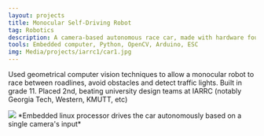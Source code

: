 ```yaml
---
layout: projects
title: Monocular Self-Driving Robot
tag: Robotics
description: A camera-based autonomous race car, made with hardware found around the house with the goal of promoting research in autonomy for younger students.
tools: Embedded computer, Python, OpenCV, Arduino, ESC 
img: Media/projects/iarrc1/car1.jpg
---
```

Used geometrical computer vision techniques to allow a monocular robot to race between roadlines, avoid obstacles and detect traffic lights. Built in grade 11. Placed 2nd, beating university design teams at IARRC (notably Georgia Tech, Western, KMUTT, etc)

<img src="/Media/projects/iarrc1/AutonomousCar.gif">
*Embedded linux processor drives the car autonomously based on a single camera's input* 
